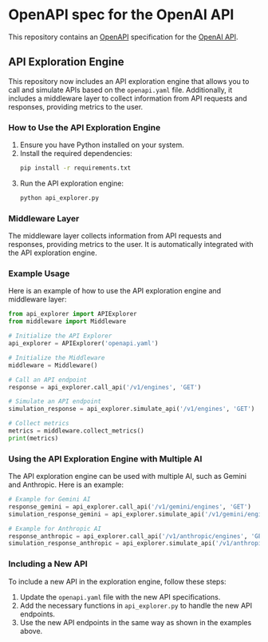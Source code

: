 # OpenAPI spec for the OpenAI API

This repository contains an [OpenAPI](https://www.openapis.org/) specification for the [OpenAI API](https://platform.openai.com/docs/api-reference).

## API Exploration Engine

This repository now includes an API exploration engine that allows you to call and simulate APIs based on the `openapi.yaml` file. Additionally, it includes a middleware layer to collect information from API requests and responses, providing metrics to the user.

### How to Use the API Exploration Engine

1. Ensure you have Python installed on your system.
2. Install the required dependencies:
   ```sh
   pip install -r requirements.txt
   ```
3. Run the API exploration engine:
   ```sh
   python api_explorer.py
   ```

### Middleware Layer

The middleware layer collects information from API requests and responses, providing metrics to the user. It is automatically integrated with the API exploration engine.

### Example Usage

Here is an example of how to use the API exploration engine and middleware layer:

```python
from api_explorer import APIExplorer
from middleware import Middleware

# Initialize the API Explorer
api_explorer = APIExplorer('openapi.yaml')

# Initialize the Middleware
middleware = Middleware()

# Call an API endpoint
response = api_explorer.call_api('/v1/engines', 'GET')

# Simulate an API endpoint
simulation_response = api_explorer.simulate_api('/v1/engines', 'GET')

# Collect metrics
metrics = middleware.collect_metrics()
print(metrics)
```

### Using the API Exploration Engine with Multiple AI

The API exploration engine can be used with multiple AI, such as Gemini and Anthropic. Here is an example:

```python
# Example for Gemini AI
response_gemini = api_explorer.call_api('/v1/gemini/engines', 'GET')
simulation_response_gemini = api_explorer.simulate_api('/v1/gemini/engines', 'GET')

# Example for Anthropic AI
response_anthropic = api_explorer.call_api('/v1/anthropic/engines', 'GET')
simulation_response_anthropic = api_explorer.simulate_api('/v1/anthropic/engines', 'GET')
```

### Including a New API

To include a new API in the exploration engine, follow these steps:

1. Update the `openapi.yaml` file with the new API specifications.
2. Add the necessary functions in `api_explorer.py` to handle the new API endpoints.
3. Use the new API endpoints in the same way as shown in the examples above.
